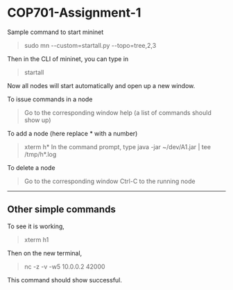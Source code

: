 # COP701-Assignment-1 #

Sample command to start mininet
> sudo mn --custom=startall.py --topo=tree,2,3

Then in the CLI of mininet, you can type in
> startall

Now all nodes will start automatically and open up a new window.

To issue commands in a node
> Go to the corresponding window
> help (a list of commands should show up)

To add a node (here replace * with a number)
> xterm h*
In the command prompt, type
> java -jar ~/dev/A1.jar | tee /tmp/h*.log

To delete a node
> Go to the corresponding window
> Ctrl-C to the running node

-------------------
## Other simple commands ##

To see it is working,
> xterm h1

Then on the new terminal,
> nc -z -v -w5 10.0.0.2 42000

This command should show successful.
